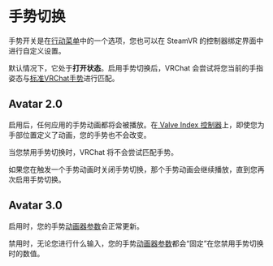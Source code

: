 # 手势切换

手势开关是在[行动菜单](#)中的一个选项，您也可以在 SteamVR 的控制器绑定界面中进行自定义设置。

默认情况下，它处于**打开状态**。启用手势切换后，VRChat 会尝试将您当前的手指姿态与[标准VRChat手势](#)进行匹配。

## Avatar 2.0

启用后，任何应用的手势动画都将会被播放。在[ Valve Index 控制器](#)上，即使您为手部位置定义了动画，您的手势也不会改变。

当您禁用手势切换时，VRChat 将不会尝试匹配手势。

如果您在触发一个手势动画时关闭手势切换，那个手势动画会继续播放，直到您再次启用手势切换。

## Avatar 3.0

启用时，您的手势[动画器参数](https://docs.vrchat.com/docs/animator-parameters)会正常更新。

禁用时，无论您进行什么输入，您的手势[动画器参数](https://docs.vrchat.com/docs/animator-parameters)都会“固定”在您禁用手势切换时的数值。

